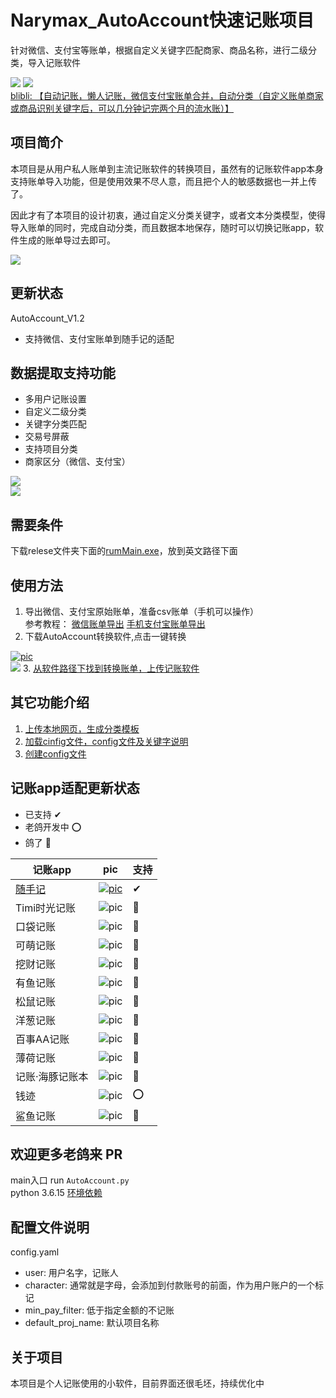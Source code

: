 # Narymax_AutoAccount快速记账项目
针对微信、支付宝等账单，根据自定义关键字匹配商家、商品名称，进行二级分类，导入记账软件

[![](res/img/ico/5050/github.png)](https://github.com/Narymax/Narymax_AutoAccount)
[![](res/img/ico/5050/gitee.png)](https://gitee.com/Naymax/Narymax_AutoAccount)
</br>
[blibli: 【自动记账，懒人记账，微信支付宝账单合并，自动分类（自定义账单商家或商品识别关键字后，可以几分钟记完两个月的流水账）】]( https://www.bilibili.com/video/BV13JTge4Emi/?share_source=copy_web&vd_source=8501da08a2b809d0ff4d9cc3d78c6643)
## 项目简介
本项目是从用户私人账单到主流记账软件的转换项目，虽然有的记账软件app本身支持账单导入功能，但是使用效果不尽人意，而且把个人的敏感数据也一并上传了。

因此才有了本项目的设计初衷，通过自定义分类关键字，或者文本分类模型，使得导入账单的同时，完成自动分类，而且数据本地保存，随时可以切换记账app，软件生成的账单导过去即可。


![](res/diagram/diagram.png)

## 更新状态
AutoAccount_V1.2
- 支持微信、支付宝账单到随手记的适配

## 数据提取支持功能
- 多用户记账设置
- 自定义二级分类
- 关键字分类匹配
- 交易号屏蔽
- 支持项目分类
- 商家区分（微信、支付宝）

![](res/img/ico/intro.jpg)
</br>
![](res/img/sui_panchart.png)

## 需要条件
下载relese文件夹下面的[rumMain.exe](release/AutoAccount.exe)，放到英文路径下面 

## 使用方法
1. 导出微信、支付宝原始账单，准备csv账单（手机可以操作）</br>
参考教程：
[微信账单导出](https://docs.qianjiapp.com/other/import_guide_weixin.html)
[手机支付宝账单导出](https://docs.qianjiapp.com/other/import_guide_alipay_app.html)
2. 下载AutoAccount转换软件,点击一键转换 </br>

[![pic](res/img/ico.png)](release/AutoAccount.exe) 
</br>
![](res/img/mainwindow_V1.2.png)
3. [从软件路径下找到转换账单，上传记账软件](#记账app适配更新状态)

## 其它功能介绍
1. [上传本地网页，生成分类模板](doc/sui_html_to_xls.md)
2. [加载cinfig文件，config文件及关键字说明](doc/user_config.md)
3. [创建config文件](doc/create_config.md)



## 记账app适配更新状态

* 已支持    ✔
* 老鸽开发中 ⭕
* 鸽了 🦆

| 记账app    | pic                                                 | 支持  |
|----------|-----------------------------------------------------|-----|
| [随手记](doc/sui.md)  | [![pic](res/img100x100/随手记-记账就用随手记.png)](doc/sui.md) | ✔   |
 | Timi时光记账 | ![pic](res/img100x100/Timi时光记账.png)                 | 🦆  |
 | 口袋记账     | ![pic](res/img100x100/口袋记账-懂记账会生活.png)              | 🦆  |
 | 可萌记账     | ![pic](res/img100x100/可萌记账Plus-简单好用的记账软件.png)       | 🦆  |
 | 挖财记账     | ![pic](res/img100x100/挖财记账-好用的存钱记账软件.png)           | 🦆  |
 | 有鱼记账     | ![pic](res/img100x100/有鱼记账-记账本软件.png)               | 🦆  |
 | 松鼠记账     | ![pic](res/img100x100/松鼠记账-极速记账软件财务管家.png)          | 🦆  |
 | 洋葱记账     | ![pic](res/img100x100/洋葱记账-超简单的安全理财记账软件.png)        | 🦆  |
 | 百事AA记账   | ![pic](res/img100x100/百事AA记账-多人智能记账APP，云记账更安全.png)  | 🦆  |
 | 薄荷记账     | ![pic](res/img100x100/薄荷记账-记账本软件.png)               | 🦆  |
 | 记账·海豚记账本 | ![pic](res/img100x100/记账·海豚记账本：极简记账软件.png)          | 🦆  |
 | 钱迹       | ![pic](res/img100x100/钱迹-存钱记账小能手.png)               | ⭕   |
 | 鲨鱼记账     | ![pic](res/img100x100/鲨鱼记账-3秒钟快速记账手机助手.png)         | 🦆  |


## 欢迎更多老鸽来 PR
main入口
run  ```AutoAccount.py```
</br>
python 3.6.15
[环境依赖](requirements.txt)

## 配置文件说明
config.yaml
- user: 用户名字，记账人 
- character: 通常就是字母，会添加到付款账号的前面，作为用户账户的一个标记
- min_pay_filter: 低于指定金额的不记账
- default_proj_name: 默认项目名称

## 关于项目
本项目是个人记账使用的小软件，目前界面还很毛坯，持续优化中
